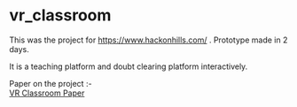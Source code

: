 # vr_classroom
This was the project for https://www.hackonhills.com/ . Prototype made in 2 days. 


It is a teaching platform and doubt clearing platform interactively.

Paper on the project :-  
[VR Classroom Paper](https://github.com/sanjitchak/vr_classroom/blob/master/VR%20Classroom.pdf)
